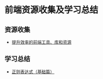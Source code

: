 # 前端资源收集及学习总结
## 资源收集
- [提升效率的前端工具、库和资源](https://github.com/iyolee/Front-End/blob/master/tools/tools.md)

## 学习总结
- [正则表达式（基础篇）](https://github.com/iyolee/Front-End/blob/master/tools/RegExBasic.md)
